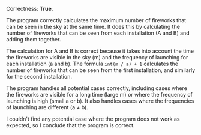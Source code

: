 Correctness: **True**.

The program correctly calculates the maximum number of fireworks that can be seen in the sky at the same time. It does this by calculating the number of fireworks that can be seen from each installation (A and B) and adding them together.

The calculation for A and B is correct because it takes into account the time the fireworks are visible in the sky (m) and the frequency of launching for each installation (a and b). The formula `int(m / a) + 1` calculates the number of fireworks that can be seen from the first installation, and similarly for the second installation.

The program handles all potential cases correctly, including cases where the fireworks are visible for a long time (large m) or where the frequency of launching is high (small a or b). It also handles cases where the frequencies of launching are different (a ≠ b).

I couldn't find any potential case where the program does not work as expected, so I conclude that the program is correct.